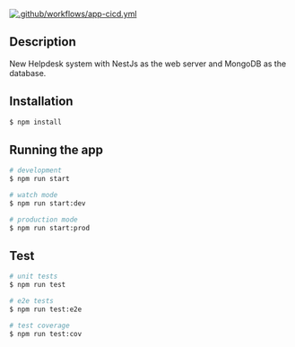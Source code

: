 [![.github/workflows/app-cicd.yml](https://github.com/ckng0221/helpdesk-api/actions/workflows/app-cicd.yml/badge.svg)](https://github.com/ckng0221/helpdesk-api/actions/workflows/app-cicd.yml)

## Description

New Helpdesk system with NestJs as the web server and MongoDB as the database.

## Installation

```bash
$ npm install
```

## Running the app

```bash
# development
$ npm run start

# watch mode
$ npm run start:dev

# production mode
$ npm run start:prod
```

## Test

```bash
# unit tests
$ npm run test

# e2e tests
$ npm run test:e2e

# test coverage
$ npm run test:cov
```

